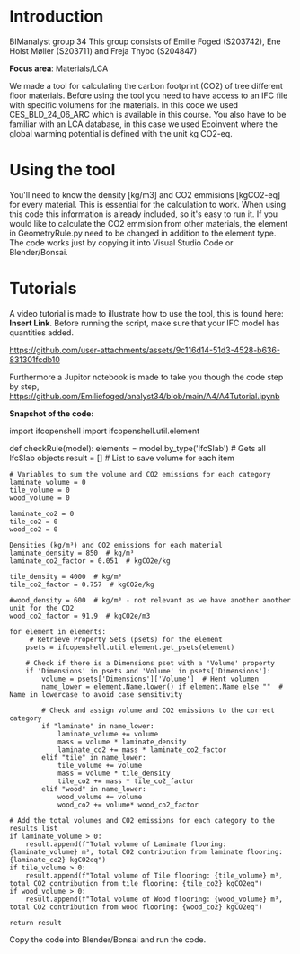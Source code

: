# Introduction
BIManalyst group 34
This group consists of Emilie Foged (S203742), Ene Holst Møller (S203711) and Freja Thybo (S204847)	

**Focus area**: Materials/LCA

We made a tool for calculating the carbon footprint (CO2) of tree different floor materials. Before using the tool you need to have access to an IFC file with specific volumens for the materials. In this code we used CES_BLD_24_06_ARC which is available in this course. You also have to be familiar with an LCA database, in this case we used Ecoinvent where the global warming potential is defined with the unit kg CO2-eq.

# Using the tool
You'll need to know the density [kg/m3] and CO2 emmisions [kgCO2-eq] for every material. This is essential for the calculation to work. When using this code this information is already included, so it's easy to run it. If you would like to calculate the CO2 emmision from other materials, the element in GeometryRule.py need to be changed in addition to the element type. The code works just by copying it into Visual Studio Code or Blender/Bonsai.

# Tutorials
A video tutorial is made to illustrate how to use the tool, this is found here: **Insert Link**. Before running the script, make sure that your IFC model has quantities added.

https://github.com/user-attachments/assets/9c116d14-51d3-4528-b636-831301fcdb10

Furthermore a Jupitor notebook is made to take you though the code step by step, https://github.com/Emiliefoged/analyst34/blob/main/A4/A4Tutorial.ipynb

**Snapshot of the code:**

import ifcopenshell
import ifcopenshell.util.element

def checkRule(model):
    elements = model.by_type('IfcSlab')  # Gets all IfcSlab objects
    result = []  # List to save volume for each item
    
    # Variables to sum the volume and CO2 emissions for each category
    laminate_volume = 0
    tile_volume = 0
    wood_volume = 0

    laminate_co2 = 0
    tile_co2 = 0
    wood_co2 = 0

    Densities (kg/m³) and CO2 emissions for each material
    laminate_density = 850  # kg/m³
    laminate_co2_factor = 0.051  # kgCO2e/kg

    tile_density = 4000  # kg/m³
    tile_co2_factor = 0.757  # kgCO2e/kg

    #wood_density = 600  # kg/m³ - not relevant as we have another another unit for the CO2
    wood_co2_factor = 91.9  # kgCO2e/m3

    for element in elements:
         # Retrieve Property Sets (psets) for the element
        psets = ifcopenshell.util.element.get_psets(element)
        
        # Check if there is a Dimensions pset with a 'Volume' property
        if 'Dimensions' in psets and 'Volume' in psets['Dimensions']:
            volume = psets['Dimensions']['Volume']  # Hent volumen
            name_lower = element.Name.lower() if element.Name else ""  # Name in lowercase to avoid case sensitivity
            
            # Check and assign volume and CO2 emissions to the correct category
            if "laminate" in name_lower:
                laminate_volume += volume
                mass = volume * laminate_density
                laminate_co2 += mass * laminate_co2_factor
            elif "tile" in name_lower:
                tile_volume += volume
                mass = volume * tile_density
                tile_co2 += mass * tile_co2_factor
            elif "wood" in name_lower:
                wood_volume += volume
                wood_co2 += volume* wood_co2_factor

    # Add the total volumes and CO2 emissions for each category to the results list
    if laminate_volume > 0:
        result.append(f"Total volume of Laminate flooring: {laminate_volume} m³, total CO2 contribution from laminate flooring: {laminate_co2} kgCO2eq")
    if tile_volume > 0:
        result.append(f"Total volume of Tile flooring: {tile_volume} m³, total CO2 contribution from tile flooring: {tile_co2} kgCO2eq")
    if wood_volume > 0:
        result.append(f"Total volume of Wood flooring: {wood_volume} m³, total CO2 contribution from wood flooring: {wood_co2} kgCO2eq")
        
    return result

Copy the code into Blender/Bonsai and run the code.

